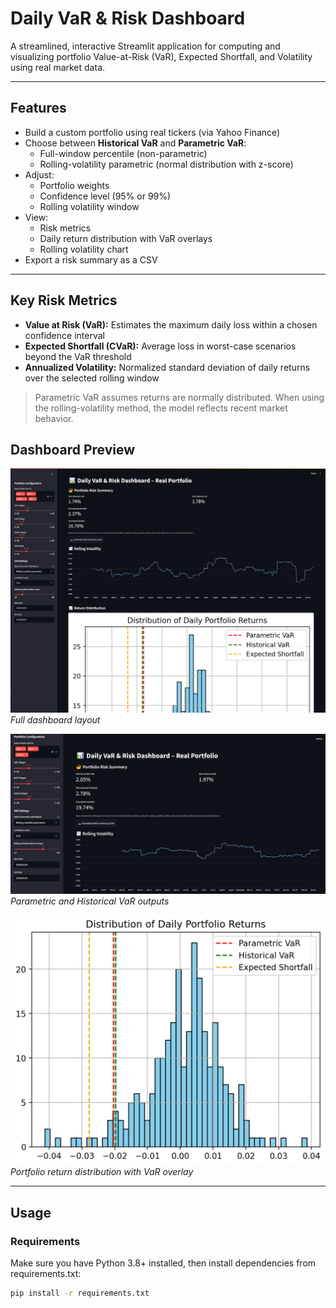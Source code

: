 #  Daily VaR & Risk Dashboard

A streamlined, interactive Streamlit application for computing and visualizing portfolio Value-at-Risk (VaR), Expected Shortfall, and Volatility using real market data.

---

## Features


- Build a custom portfolio using real tickers (via Yahoo Finance)
- Choose between **Historical VaR** and **Parametric VaR**:
  - Full-window percentile (non-parametric)
  - Rolling-volatility parametric (normal distribution with z-score)
- Adjust:
  - Portfolio weights
  - Confidence level (95% or 99%)
  - Rolling volatility window
- View:
  - Risk metrics
  - Daily return distribution with VaR overlays
  - Rolling volatility chart
- Export a risk summary as a CSV

---


##  Key Risk Metrics

- **Value at Risk (VaR):** Estimates the maximum daily loss within a chosen confidence interval
- **Expected Shortfall (CVaR):** Average loss in worst-case scenarios beyond the VaR threshold
- **Annualized Volatility:** Normalized standard deviation of daily returns over the selected rolling window

>  Parametric VaR assumes returns are normally distributed. When using the rolling-volatility method, the model reflects recent market behavior.

## Dashboard Preview

![Overview](./screenshots/overview.png)
*Full dashboard layout*

![VaR Metrics](./screenshots/metrics.png)
*Parametric and Historical VaR outputs*

![Return Distribution](./screenshots/distribution.png)
*Portfolio return distribution with VaR overlay*

---

##  Usage

###  Requirements

Make sure you have Python 3.8+ installed, then install dependencies from requirements.txt:

```bash
pip install -r requirements.txt
